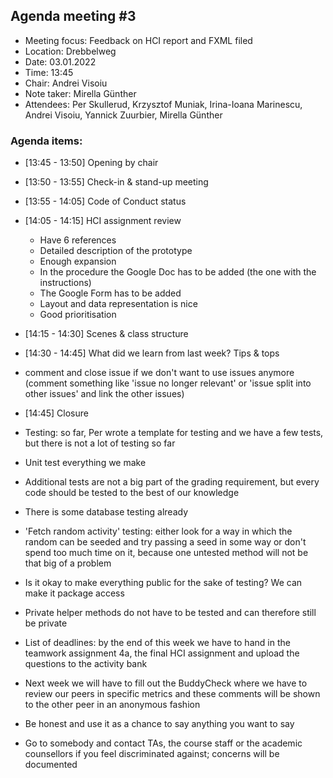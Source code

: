 ## Agenda meeting #3

- Meeting focus: Feedback on HCI report and FXML filed 
- Location: Drebbelweg
- Date: 03.01.2022
- Time: 13:45
- Chair: Andrei Visoiu
- Note taker: Mirella Günther
- Attendees: Per Skullerud, Krzysztof Muniak, Irina-Ioana Marinescu, Andrei Visoiu, Yannick Zuurbier, Mirella Günther

### Agenda items:

 - [13:45 - 13:50] Opening by chair
 - [13:50 - 13:55] Check-in & stand-up meeting
 - [13:55 - 14:05] Code of Conduct status
 - [14:05 - 14:15] HCI assignment review
    - Have 6 references
    - Detailed description of the prototype
    - Enough expansion
    - In the procedure the Google Doc has to be added (the one with the instructions)
    - The Google Form has to be added
    - Layout and data representation is nice
    - Good prioritisation
 - [14:15 - 14:30] Scenes & class structure
 - [14:30 - 14:45] What did we learn from last week? Tips & tops
  - comment and close issue if we don't want to use issues anymore (comment something like 'issue no longer relevant' or 'issue split into other issues' and link the other issues)
 - [14:45] Closure

 - Testing: so far, Per wrote a template for testing and we have a few tests, but there is not a lot of testing so far
 - Unit test everything we make
 - Additional tests are not a big part of the grading requirement, but every code should be tested to the best of our knowledge
 - There is some database testing already
 - 'Fetch random activity' testing: either look for a way in which the random can be seeded and try passing a seed in some way or don't spend too much time on it, because one untested method will not be that big of a problem
 - Is it okay to make everything public for the sake of testing? We can make it package access
 - Private helper methods do not have to be tested and can therefore still be private
 
 - List of deadlines: by the end of this week we have to hand in the teamwork assignment 4a, the final HCI assignment and upload the questions to the activity bank
 - Next week we will have to fill out the BuddyCheck where we have to review our peers in specific metrics and these comments will be shown to the other peer in an anonymous fashion
 - Be honest and use it as a chance to say anything you want to say
 - Go to somebody and contact TAs, the course staff or the academic counsellors if you feel discriminated against; concerns will be documented

